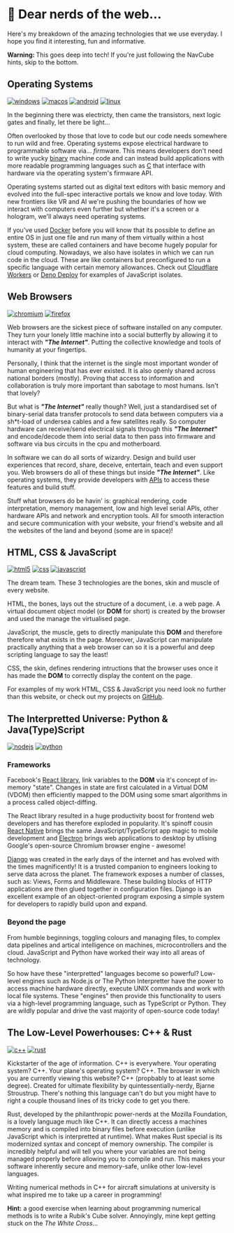 # 🤖 Dear nerds of the web...

Here's my breakdown of the amazing technologies that we use everyday. I hope you find it interesting, fun and informative.

<strong>Warning: </strong>This goes deep into tech! If you're just following the NavCube hints, skip to the bottom.

## Operating Systems
<div class="row justify-center">
  <a target="_blank" href="https://windows.com"><img class="icon" src="/icons/windows.svg" alt="windows"></a>
  <a target="_blank" href="https://www.apple.com/macos/"><img class="icon" src="/icons/macos.svg" alt="macos"></a>
  <a target="_blank" href="https://android.com"><img class="icon" src="/icons/android.svg" alt="android"></a>
  <a target="_blank" href="https://www.opengroup.org/membership/forums/platform/unix"><img class="icon" src="/icons/linux.svg" alt="linux"></a>
</div>

In the beginning there was electricty, then came the transistors, next logic gates and finally, let there be light...

Often overlooked by those that love to code but our code needs somewhere to run wild and free. Operating systems expose electrical hardware to programmable software via... <i>firm</i>ware. This means developers don't need to write yucky <a target="_blank" href="https://en.wikipedia.org/wiki/Binary_code">binary</a> machine code and can instead build applications with more readable programming languages such as <a target="_blank" href="https://en.wikipedia.org/wiki/C_(programming_language)">C</a> that interface with hardware via the operating system's firmware API.

Operating systems started out as digital text editors with basic memory and evolved into the full-spec interactive portals we know and love today. With new frontiers like VR and AI we're pushing the boundaries of how we interact with computers even further but whether it's a screen or a hologram, we'll always need operating systems.

If you've used <a href="https://www.docker.com/">Docker</a> before you will know that its possible to define an entire OS in just one file and run many of them virtually within a host system, these are called containers and have become hugely popular for cloud computing. Nowadays, we also have isolates in which we can run code in the cloud. These are like containers but preconfigured to run a specific language with certain memory allowances. Check out <a href="https://workers.cloudflare.com/">Cloudflare Workers</a> or <a href="https://deno.com/deploy">Deno Deploy</a> for examples of JavaScript isolates.

## Web Browsers
<div class="row justify-center">
  <a target="_blank" href="https://www.chromium.org"><img class="icon" src="/icons/chromium.svg" alt="chromium"></a>
  <a target="_blank" href="https://www.mozilla.org/firefox/"><img class="icon" src="/icons/firefox.svg" alt="firefox"></a>
</div>

Web browsers are the sickest piece of software installed on any computer. They turn your lonely little machine into a social butterfly by allowing it to interact with <strong><i>"The Internet"</i></strong>. Putting the collective knowledge and tools of humanity at your fingertips.

Personally, I think that the internet is the single most important wonder of human engineering that has ever existed. It is also openly shared across national borders (mostly). Proving that access to information and collaboration is truly more important than sabotage to most humans. Isn't that lovely?

But what is <strong><i>"The Internet"</i></strong> really though? Well, just a standardised set of binary-serial data transfer protocols to send data between computers via a sh\*t-load of undersea cables and a few satellites really. So computer hardware can receive/send electrical signals through this <strong><i>"The Internet"</i></strong> and encode/decode them into serial data to then pass into firmware and software via bus circuits in the cpu and motherboard.

In software we can do all sorts of wizardry. Design and build user experiences that record, share, deceive, entertain, teach and even support you. Web browsers do all of these things but inside <strong><i>"The Internet"</i></strong>. Like operating systems, they provide developers with <a href="https://developer.mozilla.org/en-US/docs/Web/API">APIs</a> to access these features and build stuff.

Stuff what browsers do be havin' is: graphical rendering, code interpretation, memory management, low and high level serial APIs, other hardware APIs and network and encryption tools. All for smooth interaction and secure communication with your website, your friend's website and all the websites of the land and beyond (some are in space)!

## HTML, CSS & JavaScript
<div class="row justify-center">
  <a target="_blank" href="https://developer.mozilla.org/docs/Web/HTML5"><img class="icon" src="/icons/html5.svg" alt="html5"></a>
  <a target="_blank" href="https://developer.mozilla.org/docs/Web/CSS"><img class="icon" src="/icons/css.svg" alt="css"></a>
  <a target="_blank" href="https://developer.mozilla.org/docs/Web/JavaScript"><img class="icon" src="/icons/javascript.svg" alt="javascript"></a>
</div>

The dream team. These 3 technologies are the bones, skin and muscle of every website.

HTML, the bones, lays out the structure of a document, i.e. a web page. A virtual document object model (or **DOM** for short) is created by the browser and used the manage the virtualised page.

JavaScript, the muscle, gets to directly manipulate this **DOM** and therefore therefore what exists in the page. Moreover, JavaScript can manipulate practically anything that a web browser can so it is a powerful and deep scripting language to say the least!

CSS, the skin, defines rendering intructions that the browser uses once it has made the **DOM** to correctly display the content on the page.

For examples of my work HTML, CSS & JavaScript you need look no further than this website, or check out my projects on <a target="_blank" href="https://github.com/sebringrose">GitHub</a>.

## The Interpretted Universe: Python & Java(Type)Script
<div class="row justify-center">
  <a target="_blank" href="https://nodejs.org"><img class="icon" src="/icons/nodejs.svg" alt="nodejs"></a>
  <a target="_blank" href="https://www.python.org"><img class="icon" src="/icons/python.svg" alt="python"></a>
</div>

### Frameworks

Facebook's <a target="_blank" href="https://reactjs.org/">React library</a>, link variables to the **DOM** via it's concept of in-memory "state". Changes in state are first calculated in a Virtual DOM (VDOM) then efficiently mapped to the DOM using some smart algorithms in a process called object-diffing.

The React library resulted in a huge productivity boost for frontend web developers and has therefore exploded in popularity. It's spinoff cousin <a target="_blank" href="https://reactnative.dev/">React Native</a> brings the same JavaScript/TypeScript app magic to mobile development and <a target="_blank" href="https://www.electronjs.org/">Electron</a> brings web applications to desktop by utlising Google's open-source Chromium browser engine - awesome!

<a target="_blank" href="https://www.djangoproject.com/">Django</a> was created in the early days of the internet and has evolved with the times magnificently! It is a trusted companion to engineers looking to serve data across the planet. The framework exposes a number of classes, such as: Views, Forms and Middleware. These building blocks of HTTP applications are then glued together in configuration files. Django is an excellent example of an object-oriented program exposing a simple system for developers to rapidly build upon and expand.

### Beyond the page

From humble beginnings, toggling colours and managing files, to complex data pipelines and artical intelligence on machines, microcontrollers and the cloud. JavaScript and Python have worked their way into all areas of technology.

So how have these "interpretted" languages become so powerful? Low-level engines such as Node.js or The Python Interpretter have the power to access machine hardware directly, execute UNIX commands and work with local file systems. These "engines" then provide this functionality to users via a high-level programming language, such as TypeScript or Python. They are wildly popular and drive the vast majority of open-source code today!

## The Low-Level Powerhouses: C++ & Rust
<div class="row justify-center">
  <a target="_blank" href="https://isocpp.org"><img class="icon" src="/icons/c++.svg" alt="c++"></a>
  <a target="_blank" href="https://www.rust-lang.org/"><img class="icon" src="/icons/rust.svg" alt="rust"></a>
</div>

Kickstarter of the age of information. C++ is everywhere. Your operating system? C++. Your plane's operating system? C++. The browser in which you are currently viewing this website? C++ (propbably to at least some degree). Created for ultimate flexibility by quintessentially-nerdy, Bjarne Stroustrup. There's nothing this language can't do but you might have to right a couple thousand lines of its tricky code to get you there.

Rust, developed by the philanthropic power-nerds at the Mozilla Foundation, is a lovely language much like C++. It can directly access a machines memory and is compiled into binary files before execution (unlike JavaScript which is interpretted at runtime). What makes Rust special is its modernized syntax and concept of memory ownership. The compiler is incredibly helpful and will tell you where your variables are not being managed properly before allowing you to compile and run. This makes your software inherently secure and memory-safe, unlike other low-level languages.

Writing numerical methods in C++ for aircraft simulations at university is what inspired me to take up a career in programming!

**Hint:** a good exercise when learning about programming numerical methods is to write a Rubik's Cube solver. Annoyingly, mine kept getting stuck on the <i>The White Cross</i>...
